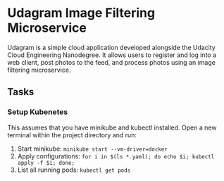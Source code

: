 # Udagram Image Filtering Microservice

Udagram is a simple cloud application developed alongside the Udacity Cloud Engineering Nanodegree. It allows users to register and log into a web client, post photos to the feed, and process photos using an image filtering microservice.

## Tasks

### Setup Kubenetes
This assumes that you have minikube and kubectl installed. Open a new terminal within the project directory and run:

1. Start minikube: `minikube start --vm-driver=docker`
2. Apply configurations: `for i in $(ls *.yaml); do echo $i; kubectl apply -f $i; done;`
3. List all running pods: `kubectl get pods`

